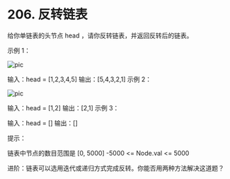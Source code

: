 # 206. 反转链表

给你单链表的头节点 head ，请你反转链表，并返回反转后的链表。

示例 1：

![pic](https://assets.leetcode.com/uploads/2021/02/19/rev1ex1.jpg)

输入：head = [1,2,3,4,5]
输出：[5,4,3,2,1]
示例 2：

![pic](https://assets.leetcode.com/uploads/2021/02/19/rev1ex2.jpg)

输入：head = [1,2]
输出：[2,1]
示例 3：

输入：head = []
输出：[]

提示：

链表中节点的数目范围是 [0, 5000]
-5000 <= Node.val <= 5000

进阶：链表可以选用迭代或递归方式完成反转。你能否用两种方法解决这道题？